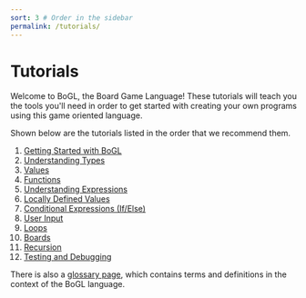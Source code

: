 ```yaml
---
sort: 3 # Order in the sidebar
permalink: /tutorials/
---
```


# Tutorials

Welcome to BoGL, the Board Game Language! These tutorials will teach you the tools you'll need in order to get started with creating your own programs using this game oriented language.

Shown below are the tutorials listed in the order that we recommend them.

1. [Getting Started with BoGL](getting_started)
1. [Understanding Types](types)
1. [Values](values)
1. [Functions](functions)
1. [Understanding Expressions](expressions)
1. [Locally Defined Values](lets)
1. [Conditional Expressions (If/Else)](conditional_statements)
1. [User Input](input)
1. [Loops](loops)
1. [Boards](boards)
1. [Recursion](recursion)
1. [Testing and Debugging](debugging)

There is also a [glossary page](glossary), which contains terms and definitions in the context of the BoGL language.
